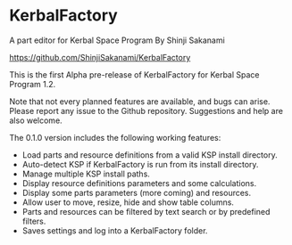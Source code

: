 # KerbalFactory
A part editor for Kerbal Space Program
By Shinji Sakanami

https://github.com/ShinjiSakanami/KerbalFactory

This is the first Alpha pre-release of KerbalFactory for Kerbal Space Program 1.2.

Note that not every planned features are available, and bugs can arise. Please report any issue to the Github repository. Suggestions and help are also welcome.

The 0.1.0 version includes the following working features:

* Load parts and resource definitions from a valid KSP install directory.
* Auto-detect KSP if KerbalFactory is run from its install directory.
* Manage multiple KSP install paths.
* Display resource definitions parameters and some calculations.
* Display some parts parameters (more coming) and resources.
* Allow user to move, resize, hide and show table columns.
* Parts and resources can be filtered by text search or by predefined filters.
* Saves settings and log into a KerbalFactory folder.
